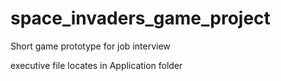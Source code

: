 # space_invaders_game_project
Short game prototype for job interview

executive file locates in Application folder
